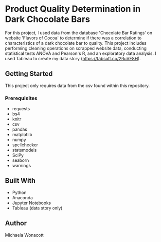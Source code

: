 # Product Quality Determination in Dark Chocolate Bars
For this project, I used data from the database 'Chocolate Bar Ratings' on website 'Flavors of Cocoa' to determine if there was a correlation to characteristics of a dark chocolate bar to quality. This project includes performing cleaning operations on scrapped website data, conducting statistical tests ANOVA and Pearson's R, and an exploratory data analysis. I used Tableau to create my data story (https://tabsoft.co/2RuVE8H).

## Getting Started
This project only requires data from the csv found within this repository.

### Prerequisites
- requests
- bs4
- knitr
- csv
- pandas
- matplotlib
- numpy
- spellchecker
- statsmodels
- SciPy
- seaborn
- warnings

## Built With
- Python
- Anaconda
- Jupyter Notebooks
- Tableau (data story only)

## Author
Michaela Wonacott
